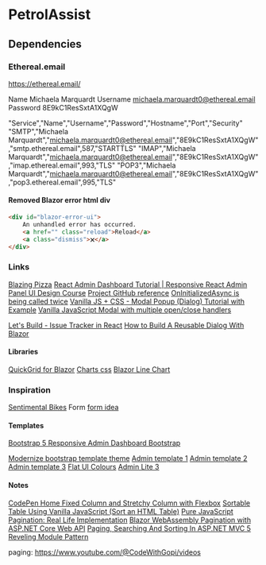 ﻿# PetrolAssist

## Dependencies

### Ethereal.email

https://ethereal.email/

Name	Michaela Marquardt
Username	michaela.marquardt0@ethereal.email
Password	8E9kC1ResSxtA1XQgW

"Service","Name","Username","Password","Hostname","Port","Security"
"SMTP","Michaela Marquardt","michaela.marquardt0@ethereal.email","8E9kC1ResSxtA1XQgW","smtp.ethereal.email",587,"STARTTLS"
"IMAP","Michaela Marquardt","michaela.marquardt0@ethereal.email","8E9kC1ResSxtA1XQgW","imap.ethereal.email",993,"TLS"
"POP3","Michaela Marquardt","michaela.marquardt0@ethereal.email","8E9kC1ResSxtA1XQgW","pop3.ethereal.email",995,"TLS"

#### Removed Blazor error html div

```html
<div id="blazor-error-ui">
    An unhandled error has occurred.
    <a href="" class="reload">Reload</a>
    <a class="dismiss">🗙</a>
</div>
```

### Links
[Blazing Pizza](https://github.com/dotnet-presentations/blazor-workshop/tree/main/docs)
[React Admin Dashboard Tutorial | Responsive React Admin Panel UI Design Course](https://www.youtube.com/watch?v=fq7k_gVV5x8&t=27s)
[Project GitHub reference](https://github.com/dotnet-presentations/blazor-workshop/blob/main/docs/01-components-and-layout.md)
[OnInitializedAsync is being called twice](https://stackoverflow.com/questions/76451978/oninitializedasync-is-being-called-twice    )
[Vanilla JS + CSS - Modal Popup (Dialog) Tutorial with Example](https://jasonwatmore.com/post/2023/01/04/vanilla-js-css-modal-popup-dialog-tutorial-with-example)
[Vanilla JavaScript Modal with multiple open/close handlers](https://dev.to/dantewebmaster/vanilla-javascript-modal-with-multiple-open-close-handlers-47lp)

[Let's Build - Issue Tracker in React](https://www.youtube.com/watch?v=3Q_QqpG-VvA)
[How to Build A Reusable Dialog With Blazor](https://dev.to/rasheedmozaffar/how-to-build-a-reusable-dialog-with-blazor-and-plain-css-1pc)

#### Libraries
[QuickGrid for Blazor](https://aspnet.github.io/quickgridsamples/)
[Charts css](https://chartscss.org/examples/line/)
[Blazor Line Chart](https://demos.blazorbootstrap.com/charts/line-chart)

### Inspiration
[Sentimental Bikes](https://sentimental.bike/)
Form
[form idea](https://colorlib.com/etc/regform/colorlib-regform-7/)

#### Templates
[Bootstrap 5 Responsive Admin Dashboard Bootstrap](https://www.youtube.com/watch?v=CzQhzULD5GA&t=18s)

[Modernize bootstrap template theme](https://bootstrapdemos.adminmart.com/modernize/dist/dark/table-dark-basic.html)
[Admin template 1](https://prium.github.io/phoenix/v1.14.0/modules/tables/advance-tables.html)
[Admin template 2](https://demos.creative-tim.com/marketplace/soft-ui-dashboard-pro/pages/applications/datatables.html)
[Admin template 3](https://seantheme.com/color-admin/admin/html/index_v3.html)
[Flat UI Colours](https://materialui.co/flatuicolors/)
[Admin Lite 3](https://adminlte.io/themes/v3/index3.html)

#### Notes
[CodePen Home Fixed Column and Stretchy Column with Flexbox](https://codepen.io/juliat/pen/qZJEMQ)
[Sortable Table Using Vanilla JavaScript (Sort an HTML Table)](https://www.youtube.com/watch?v=WbkPGesI-OY)
[Pure JavaScript Pagination: Real Life Implementation](https://www.youtube.com/watch?v=accGIMdeMt8)
[Blazor WebAssembly Pagination with ASP.NET Core Web API](https://code-maze.com/blazor-webassembly-pagination/)
[Paging, Searching And Sorting In ASP.NET MVC 5](https://www.c-sharpcorner.com/UploadFile/4b0136/perform-paging-searching-sorting-in-Asp-Net-mvc-5/)
[Reveling Module Pattern](https://gist.github.com/zcaceres/bb0eec99c02dda6aac0e041d0d4d7bf2)


paging: 
https://www.youtube.com/@CodeWithGopi/videos